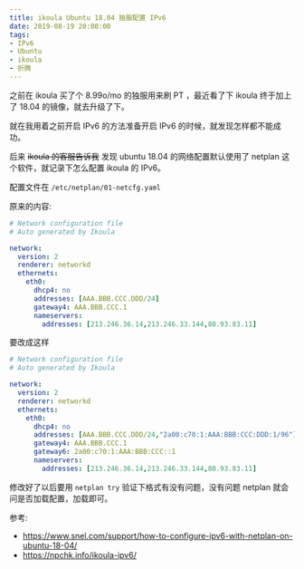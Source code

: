 ```yaml
---
title: ikoula Ubuntu 18.04 独服配置 IPv6
date: 2019-08-19 20:00:00
tags:
- IPv6
- Ubuntu
- ikoula
- 折腾
---
```


之前在 ikoula 买了个 8.99o/mo 的独服用来刷 PT ，最近看了下 ikoula 终于加上了 18.04 的镜像，就去升级了下。<!--more-->

就在我用着之前开启 IPv6 的方法准备开启 IPv6 的时候，就发现怎样都不能成功。

后来 ~~ikoula 的客服告诉我~~ 发现  ubuntu 18.04 的网络配置默认使用了 netplan 这个软件，就记录下怎么配置 ikoula 的 IPv6。

配置文件在 `/etc/netplan/01-netcfg.yaml`

原来的内容:
```yml
# Network configuration file
# Auto generated by Ikoula

network:
  version: 2
  renderer: networkd
  ethernets:
    eth0:
      dhcp4: no
      addresses: [AAA.BBB.CCC.DDD/24]
      gateway4: AAA.BBB.CCC.1
      nameservers:
        addresses: [213.246.36.14,213.246.33.144,80.93.83.11]
```

要改成这样

```yml
# Network configuration file
# Auto generated by Ikoula

network:
  version: 2
  renderer: networkd
  ethernets:
    eth0:
      dhcp4: no
      addresses: [AAA.BBB.CCC.DDD/24,"2a00:c70:1:AAA:BBB:CCC:DDD:1/96"]
      gateway4: AAA.BBB.CCC.1
      gateway6: 2a00:c70:1:AAA:BBB:CCC::1
      nameservers:
        addresses: [213.246.36.14,213.246.33.144,80.93.83.11]
```

修改好了以后要用 `netplan try` 验证下格式有没有问题，没有问题 netplan 就会问是否加载配置，加载即可。

参考:
- https://www.snel.com/support/how-to-configure-ipv6-with-netplan-on-ubuntu-18-04/
- https://npchk.info/ikoula-ipv6/